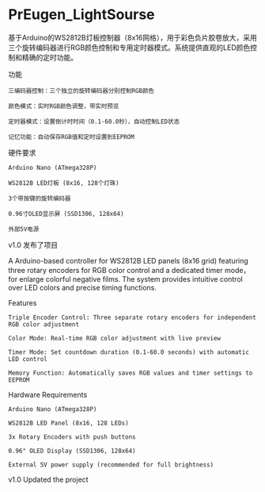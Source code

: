 # PrEugen_LightSourse
基于Arduino的WS2812B灯板控制器（8x16网格），用于彩色负片胶卷放大，采用三个旋转编码器进行RGB颜色控制和专用定时器模式。系统提供直观的LED颜色控制和精确的定时功能。

功能

    三编码器控制：三个独立的旋转编码器分别控制RGB颜色
    
    颜色模式：实时RGB颜色调整，带实时预览
    
    定时器模式：设置倒计时时间（0.1-60.0秒），自动控制LED状态
    
    记忆功能：自动保存RGB值和定时设置到EEPROM

硬件要求

    Arduino Nano (ATmega328P)    
    
    WS2812B LED灯板 (8x16, 128个灯珠)    
    
    3个带按键的旋转编码器  
    
    0.96寸OLED显示屏 (SSD1306, 128x64) 
    
    外部5V电源
    

v1.0 发布了项目

A Arduino-based controller for WS2812B LED panels (8x16 grid) featuring three rotary encoders for RGB color control and a dedicated timer mode，for enlarge colorful negative films. The system provides intuitive control over LED colors and precise timing functions.

Features

    Triple Encoder Control: Three separate rotary encoders for independent RGB color adjustment
    
    Color Mode: Real-time RGB color adjustment with live preview
    
    Timer Mode: Set countdown duration (0.1-60.0 seconds) with automatic LED control
    
    Memory Function: Automatically saves RGB values and timer settings to EEPROM
    

Hardware Requirements

    Arduino Nano (ATmega328P)
    
    WS2812B LED Panel (8x16, 128 LEDs)
    
    3x Rotary Encoders with push buttons
    
    0.96" OLED Display (SSD1306, 128x64)
    
    External 5V power supply (recommended for full brightness)
    
v1.0 Updated the project

